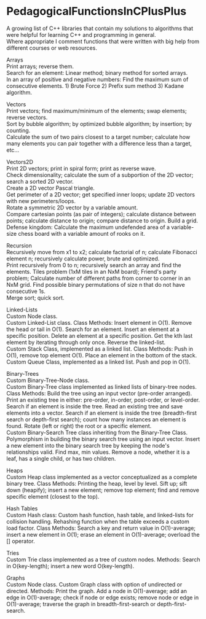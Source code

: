 # PedagogicalFunctionsInCPlusPlus  
A growing list of C++ libraries that contain my solutions to algorithms that were helpful for learning C++ and programming in general.  
Where appropriate I comment functions that were written with big help from different courses or web resources.  

Arrays  
Print arrays; reverse them.  
Search for an element: Linear method; binary method for sorted arrays.  
In an array of positive and negative numbers: Find the maximum sum of consecutive elements. 1) Brute Force 2) Prefix sum method 3) Kadane algorithm.  

Vectors  
Print vectors; find maximum/minimum of the elements; swap elements; reverse vectors.  
Sort by bubble algorithm; by optimized bubble algorithm; by insertion; by counting.  
Calculate the sum of two pairs closest to a target number; calculate how many elements you can pair together with a difference less than a target, etc... 

Vectors2D  
Print 2D vectors; print in spiral form; print as reverse wave.  
Check dimensionality; calculate the sum of a subportion of the 2D vector; search a sorted 2D vector.  
Create a 2D vector Pascal triangle.  
Get perimeter of a 2D vector; get specified inner loops; update 2D vectors with new perimeters/loops.  
Rotate a symmetric 2D vector by a variable amount.   
Compare cartesian points (as pair of integers); calculate distance between points; calculate distance to origin; compare distance to origin. Build a grid.  
Defense kingdom: Calculate the maximum undefended area of a variable-size chess board with a variable amount of rooks on it. 

Recursion  
Recursively move from x1 to x2; calculate factorial of n; calculate Fibonacci element n; recursively calculate power, brute and optimized.    
Print recursively from 0 to n; recursively search an array and find the elements.
Tiles problem (1xM tiles in an NxM board); Friend's party problem; Calculate number of different paths from corner to corner in an NxM grid.
Find possible binary permutations of size n that do not have consecutive 1s.  
Merge sort; quick sort.

Linked-Lists  
Custom Node class.  
Custom Linked-List class. Class Methods: Insert element in O(1). Remove the head or tail in O(1). Search for an element. Insert an element at a specific position. Delete an element at a specific position. Get the kth last element by iterating through only once. Reverse the linked-list.  
Custom Stack Class, implemented as a linked list. Class Methods: Push in O(1), remove top element O(1). Place an element in the bottom of the stack.  
Custom Queue Class, implemented as a linked list. Push and pop in O(1). 

Binary-Trees  
Custom Binary-Tree-Node class.  
Custom Binary-Tree class implemented as linked lists of binary-tree nodes. Class Methods: Build the tree using an input vector (pre-order arranged). Print an existing tree in either: pre-order, in-order, post-order, or level-order. Search if an element is inside the tree. Read an existing tree and save elements into a vector. Search if an element is inside the tree (breadth-first search or depth-first search); count how many instances an element is found. Rotate (left or right) the root or a specific element.  
Custom Binary-Search Tree class inheriting from the Binary-Tree Class. Polymorphism in building the binary search tree using an input vector. Insert a new element into the binary search tree by keeping the node's relationships valid. Find max, min values. Remove a node, whether it is a leaf, has a single child, or has two children. 

Heaps  
Custom Heap class implemented as a vector conceptualized as a complete binary tree. Class Methods: Printing the heap, level by level. Sift up; sift down (heapify); insert a new element; remove top element; find and remove specific element (closest to the top).  

Hash Tables  
Custom Hash class: Custom hash function, hash table, and linked-lists for collision handling. Rehashing function when the table exceeds a custom load factor. 
Class Methods:  Search a key and return value in O(1)-average; insert a new element in O(1); erase an element in O(1)-average; overload the [] operator.  

Tries  
Custom Trie class implemented as a tree of custom nodes. Methods: Search in O(key-length); insert a new word O(key-length).  

Graphs  
Custom Node class. Custom Graph class with option of undirected or directed. Methods: Print the graph. Add a node in O(1)-average; add an edge in O(1)-average; check if node or edge exists; remove node or edge in O(1)-average; traverse the graph in breadth-first-search or depth-first-search.  
